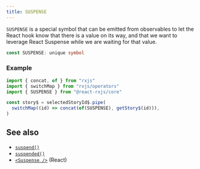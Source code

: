 ```yaml
---
title: SUSPENSE
---
```


`SUSPENSE` is a special symbol that can be emitted from observables to let the React hook
know that there is a value on its way, and that we want to leverage React Suspense
while we are waiting for that value.

```ts
const SUSPENSE: unique symbol
```

### Example

```ts
import { concat, of } from "rxjs"
import { switchMap } from "rxjs/operators"
import { SUSPENSE } from "@react-rxjs/core"

const story$ = selectedStoryId$.pipe(
  switchMap((id) => concat(of(SUSPENSE), getStory$(id))),
)
```

## See also

- [`suspend()`](../../utils/suspend)
- [`suspended()`](../../utils/suspended)
- [`<Suspense />`](https://reactjs.org/docs/concurrent-mode-suspense.html) (React)

